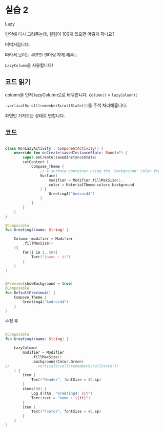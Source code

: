 # 실습 2

Lazy

만약에 다시 그려주는데, 칼럼이 100개 있으면 어떻게 하나요?

버벅거립니다.

따라서 보이는 부분만 랜더링 하게 해주는

`LazyColumn`을 사용합니다!

## 코드 읽기

column을 먼저 lazyColumn으로 바꿔줍니다.
`Column()` > `lazyColumn()`

`.verticalScroll(rememberScrollState())`를 주석 처리해줍니다.

화면만 가져오는 상태로 변합니다.

## 코드

```kotlin

class NonLazyActivity : ComponentActivity() {
    override fun onCreate(savedInstanceState: Bundle?) {
        super.onCreate(savedInstanceState)
        setContent {
            Compose_Theme {
                // A surface container using the 'background' color from the theme
                Surface(
                    modifier = Modifier.fillMaxSize(),
                    color = MaterialTheme.colors.background
                ) {
                    Greeting4("Android4")
                }
            }
        }
    }
}

@Composable
fun Greeting4(name: String) {

    Column( modifier = Modifier
        .fillMaxSize()
    ){
        for(i in 1..50){
            Text("$name : $i")
        }
    }
}


@Preview(showBackground = true)
@Composable
fun DefaultPreview4() {
    Compose_Theme {
        Greeting4("Android4")
    }
}
```

수정 후

```kotlin

@Composable
fun Greeting4(name: String) {

    LazyColumn(
        modifier = Modifier
            .fillMaxSize()
            .background(Color.Green)
//            .verticalScroll(rememberScrollState())
    ) {
        item {
            Text("Header", fontSize = 42.sp)
        }
        items(50) {
            Log.d(TAG, "Greeting4: $it")
            Text(text = "name : ${it}")
        }
        item {
            Text("Footer", fontSize = 42.sp)
        }
    }
}

```
